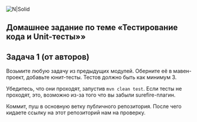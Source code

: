 ![N|Solid](https://kuplio.ru/assets/images/ru/eshops/cda55be89a67eec4775a75c9c1895aa2.webp)

## Домашнее задание по теме «Тестирование кода и Unit-тесты»»

## Задача 1 (от авторов)

Возьмите любую задачу из предыдущих модулей.
Оберните её в мавен-проект, добавьте юнит-тесты. Тестов должно быть как минимум 3.

Убедитесь, что они проходят, запустив `mvn clean test`. Если тесты не проходят, это, возможно из-за того что вы забыли surefire-плагин.

Коммит, пуш в основную ветку публичного репозитория. После чего кидаете ссылку на этот репозиторий нам на проверку.

